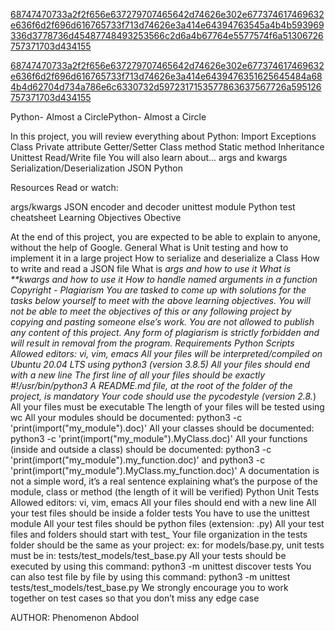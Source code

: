 [68747470733a2f2f656e637279707465642d74626e302e677374617469632e636f6d2f696d616765733f713d74626e3a414e64394763545a4b4b593969336d3778736d45487748493253566c2d6a4b67764e5577574f6a51306726757371703d434155](https://github.com/binabdool/alx-higher_level_programming/assets/121132708/894942f4-3935-40a1-8de1-d0244029e3fd)

[68747470733a2f2f656e637279707465642d74626e302e677374617469632e636f6d2f696d616765733f713d74626e3a414e6439476351625645484a684b4d62704d734a786e6c6330732d5972317153577863637567726a595126757371703d434155](https://github.com/binabdool/alx-higher_level_programming/assets/121132708/ecbdf74e-b148-422f-9c66-494c8f2e4be3)

Python- Almost a CirclePython- Almost a Circle

In this project, you will review everything about Python:
Import
Exceptions
Class
Private attribute
Getter/Setter
Class method
Static method
Inheritance
Unittest
Read/Write file
You will also learn about...
args and kwargs
Serialization/Deserialization
JSON
Python

Resources
Read or watch:

args/kwargs
JSON encoder and decoder
unittest module
Python test cheatsheet
Learning Objectives
Obective

At the end of this project, you are expected to be able to explain to anyone, without the help of Google.
General
What is Unit testing and how to implement it in a large project
How to serialize and deserialize a Class
How to write and read a JSON file
What is *args and how to use it
What is **kwargs and how to use it
How to handle named arguments in a function
Copyright - Plagiarism
You are tasked to come up with solutions for the tasks below yourself to meet with the above learning objectives.
You will not be able to meet the objectives of this or any following project by copying and pasting someone else’s work.
You are not allowed to publish any content of this project.
Any form of plagiarism is strictly forbidden and will result in removal from the program.
Requirements
Python Scripts
Allowed editors: vi, vim, emacs
All your files will be interpreted/compiled on Ubuntu 20.04 LTS using python3 (version 3.8.5)
All your files should end with a new line
The first line of all your files should be exactly #!/usr/bin/python3
A README.md file, at the root of the folder of the project, is mandatory
Your code should use the pycodestyle (version 2.8.*)
All your files must be executable
The length of your files will be tested using wc
All your modules should be documented: python3 -c 'print(import("my_module").doc)'
All your classes should be documented: python3 -c 'print(import("my_module").MyClass.doc)'
All your functions (inside and outside a class) should be documented: python3 -c 'print(import("my_module").my_function.doc)' and python3 -c 'print(import("my_module").MyClass.my_function.doc)'
A documentation is not a simple word, it’s a real sentence explaining what’s the purpose of the module, class or method (the length of it will be verified)
Python Unit Tests
Allowed editors: vi, vim, emacs
All your files should end with a new line
All your test files should be inside a folder tests
You have to use the unittest module
All your test files should be python files (extension: .py)
All your test files and folders should start with test_
Your file organization in the tests folder should be the same as your project: ex: for models/base.py, unit tests must be in: tests/test_models/test_base.py
All your tests should be executed by using this command: python3 -m unittest discover tests
You can also test file by file by using this command: python3 -m unittest tests/test_models/test_base.py
We strongly encourage you to work together on test cases so that you don’t miss any edge case

AUTHOR:
Phenomenon Abdool 
